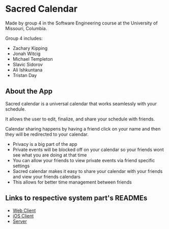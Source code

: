 # Sacred Calendar
Made by group 4 in the Software Engineering course at the University of Missouri, Columbia.

Group 4 includes:
* Zachary Kipping
* Jonah Witcig
* Michael Templeton
* Slavic Sidorov
* Ali Ishkuntana
* Tristan Day

## About the App

Sacred calendar is a universal calendar that works seamlessly with your schedule.

It allows the user to edit, finalize, and share your schedule with friends.

Calendar sharing happens by having a friend click on your name and then they will be redirected to your calendar.
* Privacy is a big part of the app
* Private events will be blocked off on your calendar so your friends wont see what you are doing at that time
* You can allow your friends to view private events via friend specific settings
* Sacred calendar makes it easy to share your calendar with your friends and view your friends calendars
* This allows for better time management between friends

## Links to respective system part's READMEs
* [Web Client](./web/README.md)
* [iOS Client](./ios/README.md)
* [Server](./server/README.md)
